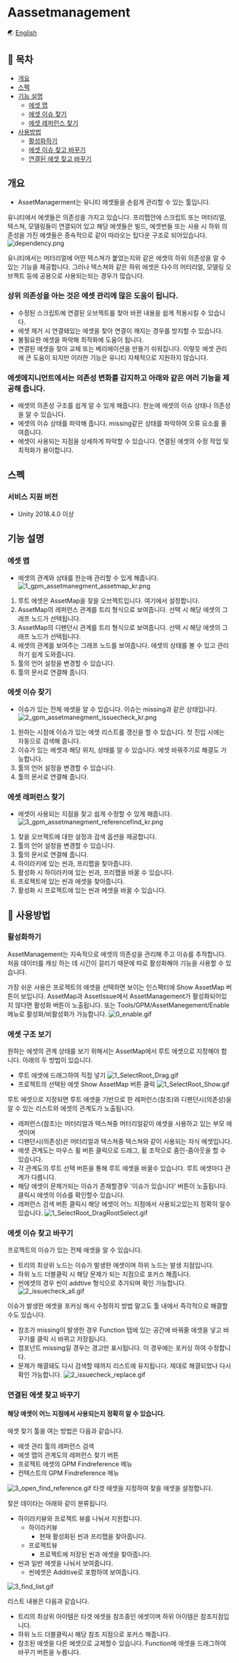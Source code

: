 # Aassetmanagement

🌏 [English](README.en.md)

## 🚩 목차

* [개요](#개요)
* [스펙](#스펙)
* [기능 설명](#기능-설명)
    * [에셋 맵](#에셋-맵)
    * [에셋 이슈 찾기](#에셋-이슈-찾기)
    * [에셋 레퍼런스 찾기](#에셋-레퍼런스-찾기)
* [사용방법](#사용방법)
    * [활성화하기](#활성화하기)
    * [에셋 이슈 찾고 바꾸기](#에셋-이슈-찾고-바꾸기)
    * [연결된 에셋 찾고 바꾸기](#연결된-에셋-찾고-바꾸기)
    
    

## 개요
* AssetManagerment는 유니티 에셋들을 손쉽게 관리할 수 있는 툴입니다.

유니티에서 에셋들은 의존성을 가지고 있습니다. 프리팹안에 스크립트 또는 머터리얼, 텍스쳐, 모델링들이 연결되어 있고
해당 에셋들은 빌드, 에셋번들 또는 사용 시 하위 의존성을 가진 에셋들은 종속적으로 같이 따라오는 탑다운 구조로 되어있습니다.
![dependency.png](/images/dependency.png)

유니티에서는 머터리얼에 어떤 텍스쳐가 붙었는지와 같은 에셋의 하위 의존성을 알 수 있는 기능을 제공합니다.
그러나 텍스쳐와 같은 하위 에셋은 다수의 머터리얼, 모델링 오브젝트 등에 공용으로 사용되는되는 경우가 많습니다.

### 상위 의존성을 아는 것은 에셋 관리에 많은 도움이 됩니다.

* 수정된 스크립트에 연결된 오브젝트를 찾아 바뀐 내용을 쉽게 적용시킬 수 있습니다.
* 에셋 제거 시 연결돼있는 에셋을 찾아 연결이 깨지는 경우를 방지할 수 있습니다.
* 불필요한 에셋을 파악해 최적화에 도움이 됩니다.
* 연결된 에셋을 찾아 교체 또는 베리에이션을 만들기 쉬워집니다.
이렇듯 에셋 관리에 큰 도움이 되지만 이러한 기능은 유니티 자체적으로 지원하지 않습니다.

### 에셋메지니먼트에서는 의존성 변화를 감지하고 아래와 같은 여러 기능을 제공해 줍니다.

* 에셋의 의존성 구조를 쉽게 알 수 있게 해줍니다. 한눈에 에셋의 이슈 상태나 의존성을 알 수 있습니다.
* 에셋의 이슈 상태를 파악해 줍니다. missing같은 상태를 파악하여 오류 요소를 줄여줍니다.
* 에셋이 사용되는 지점을 상세하게 파악할 수 있습니다. 연결된 에셋의 수정 작업 및 최적화가 용이합니다.

## 스펙

### 서비스 지원 버전

* Unity 2018.4.0 이상

## 기능 설명

### 에셋 맵

* 에셋의 관계와 상태를 한눈에 관리할 수 있게 해줍니다.
![1_gpm_assetmanegment_assetmap_kr.png](/images/1_gpm_assetmanegment_assetmap_kr.png)

1. 루트 에셋은 AssetMap을 찾을 오브젝트입니다. 여기에서 설정합니다.
2. AssetMap의 레퍼런스 관계를 트리 형식으로 보여줍니다. 선택 시 해당 에셋의 그래프 노드가 선택됩니다.
3. AssetMap의 디팬던시 관계를 트리 형식으로 보여줍니다. 선택 시 해당 에셋의 그래프 노드가 선택됩니다.
4. 에셋의 관계를 보여주는 그래프 노드를 보여줍니다. 에셋의 상태를 볼 수 있고 관리하기 쉽게 도와줍니다.
5. 툴의 언어 설정을 변경할 수 있습니다.
6. 툴의 문서로 연결해 줍니다.

### 에셋 이슈 찾기

* 이슈가 있는 전체 에셋을 알 수 있습니다. 이슈는 missing과 같은 상태입니다.
![2_gpm_assetmanegment_issuecheck_kr.png](/images/2_gpm_assetmanegment_issuecheck_kr.png)

1. 원하는 시점에 이슈가 있는 에셋 리스트를 갱신을 할 수 있습니다. 첫 진입 시에는 자동으로 검색해 줍니다.
2. 이슈가 있는 에셋과 해당 위치, 상태를 알 수 있습니다. 에셋 바꿔주기로 해결도 가능합니다.
3. 툴의 언어 설정을 변경할 수 있습니다.
4. 툴의 문서로 연결해 줍니다.

### 에셋 레퍼런스 찾기
* 에셋이 사용되는 지점을 찾고 쉽게 수정할 수 있게 해줍니다.
![3_gpm_assetmanegment_referencefind_kr.png](/images/3_gpm_assetmanegment_referencefind_kr.png)

1. 찾을 오브젝트에 대한 설정과 검색 옵션을 제공합니다.
2. 툴의 언어 설정을 변경할 수 있습니다.
3. 툴의 문서로 연결해 줍니다.
4. 하이라키에 있는 씬과, 프리팹을 찾아줍니다.
5. 활성화 시 하이라키에 있는 씬과, 프리팹을 바꿀 수 있습니다.
6. 프로젝트에 있는 씬과 에셋을 찾아줍니다.
7. 활성화 시 프로젝트에 있는 씬과 에셋을 바꿀 수 있습니다.

## 🔨 사용방법

### 활성화하기

AssetManagement는 지속적으로 에셋의 의존성을 관리해 주고 이슈를 추적합니다.
처음 데이터를 캐싱 하는 데 시간이 걸리기 때문에 따로 활성화해야 기능을 사용할 수 있습니다.

가장 쉬운 사용은 프로젝트의 에셋을 선택하면 보이는 인스팩터에 Show AssetMap 버튼이 보입니다.
AssetMap과 AssetIssue에서 AssetManagement가 활성화되어있지 않다면 활성화 버튼이 노출됩니다.
또는 Tools/GPM/AssetManegement/Enable 메뉴로 활성화/비활성화가 가능합니다.
![0_enable.gif](/images/0_enable.gif)

### 에셋 구조 보기

원하는 에셋의 관계 상태를 보기 위해서는 AssetMap에서 루트 에셋으로 지정해야 합니다. 아래의 두 방법이 있습니다.

* 루트 에셋에 드래그하여 직접 넣기
![1_SelectRoot_Drag.gif](/images/1_SelectRoot_Drag.gif)
* 프로젝트의 선택된 에셋 Show AssetMap 버튼 클릭
![1_SelectRoot_Show.gif](/images/1_SelectRoot_Show.gif)

루트 에셋으로 지정되면 루트 에셋을 기반으로 한 레퍼런스(참조)와 디팬던시(의존성)을 알 수 있는 리스트와 에셋의 관계도가 노출됩니다.

* 레퍼런스(참조)는 머터리얼과 텍스쳐중 머터리얼같이 에셋을 사용하고 있는 부모 에셋이며
* 디팬던시(의존성)은 머터리얼과 텍스쳐중 텍스쳐와 같이 사용되는 자식 에셋입니다.
* 에셋 관계도는 마우스 휠 버튼 클릭으로 드레그, 휠 조작으로 줌인-줌아웃을 할 수 있습니다.
* 각 관계도의 루트 선택 버튼을 통해 루트 에셋을 바꿀수 있습니다. 루트 에셋마다 관계가 다릅니다.
* 해당 에셋이 문제가되는 이슈가 존재할경우 '이슈가 있습니다' 버튼이 노출됩니다. 클릭시 에셋의 이슈를 확인할수 있습니다.
* 레퍼런스 검색 버튼 클릭시 해당 에셋이 어느 지점에서 사용되고있는지 정확히 알수 있습니다.
![1_SelectRoot_DragRootSelect.gif](/images/1_SelectRoot_DragRootSelect.gif)

### 에셋 이슈 찾고 바꾸기

프로젝트의 이슈가 있는 전체 에셋을 알 수 있습니다.

* 트리의 최상위 노드는 이슈가 발생한 에셋이며 하위 노드는 발생 지점입니다.
* 하위 노드 더블클릭 시 해당 문제가 되는 지점으로 포커스 해줍니다.
* 씬에셋의 경우 씬이 addtive 형식으로 추가되며 확인 가능합니다.
![2_issuecheck_all.gif](/images/2_issuecheck_all.gif)

이슈가 발생한 에셋을 포커싱 해서 수정하지 방법 말고도 툴 내에서 즉각적으로 해결할 수도 있습니다.

* 참조가 missing이 발생한 경우 Function 텝에 있는 공간에 바꿔줄 에셋을 넣고 바꾸기를 클릭 시 바뀌고 저장됩니다.
* 컴포넌트 missing일 경우는 경고만 표시됩니다. 이 경우에는 포커싱 하여 수정합니다.
* 문제가 해결돼도 다시 검색할 때까지 리스트에 유지됩니다. 제대로 해결되었나 다시 확인 가능합니다.
![2_issuecheck_replace.gif](/images/2_issuecheck_replace.gif)

### 연결된 에셋 찾고 바꾸기

#### 해당 에셋이 어느 지점에서 사용되는지 정확히 알 수 있습니다.

에셋 찾기 툴을 여는 방법은 다음과 같습니다.
* 에셋 관리 툴의 레퍼런스 검색
* 에셋 맵의 관계도의 레퍼런스 찾기 버튼
* 프로젝트 에셋의 GPM Findreference 메뉴
* 컨텍스트의 GPM Findreference 메뉴

![3_open_find_reference.gif](/images/3_open_find_reference.gif)
타겟 에셋을 지정하여 찾을 에셋을 설정합니다.

찾은 데이타는 아래와 같이 분류됩니다.

* 하이라키뷰와 프로젝트 뷰를 나눠서 지원합니다.
    * 하이라키뷰
        * 현재 활성화된 씬과 프리팹을 찾아줍니다.
    * 프로젝트뷰
        * 프로젝트에 저장된 씬과 에셋을 찾아줍니다.
* 씬과 일반 에셋을 나눠서 보여줍니다.
    * 씬에셋은 Additive로 포함하여 보여줍니다.

![3_find_list.gif](/images/3_find_list.gif)

리스트 내용은 다음과 같습니다.

* 트리의 최상위 아이템은 타겟 에셋을 참조중인 에셋이며 하위 아이템은 참조지점입니다.
* 하위 노드 더블클릭시 해당 참조 지점으로 포커스 해줍니다.
* 참조된 에셋을 다른 에셋으로 교체할수 있습니다. Function에 에셋을 드래그하여 바꾸기 버튼을 누릅니다.